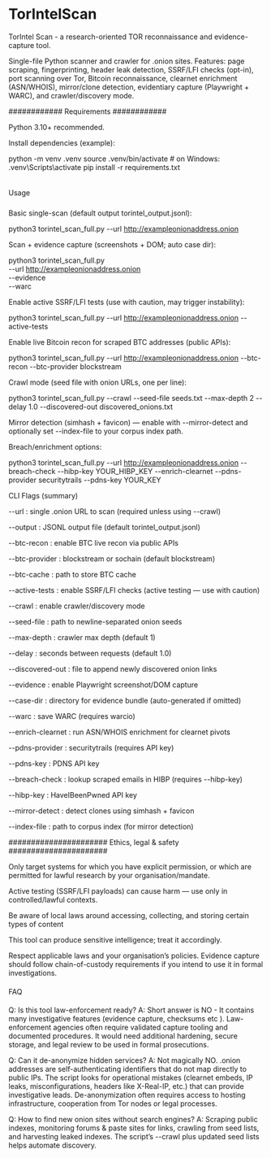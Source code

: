 # TorIntelScan
TorIntel Scan - a research-oriented TOR reconnaissance and evidence-capture tool.

Single-file Python scanner and crawler for .onion sites.
Features: page scraping, fingerprinting, header leak detection, SSRF/LFI checks (opt-in), port scanning over Tor, Bitcoin reconnaissance, clearnet enrichment (ASN/WHOIS), mirror/clone detection, evidentiary capture (Playwright + WARC), and crawler/discovery mode.


############
Requirements
############

Python 3.10+ recommended.

Install dependencies (example):

python -m venv .venv
source .venv/bin/activate      # on Windows: .venv\Scripts\activate
pip install -r requirements.txt


######
Usage
#####

Basic single-scan (default output torintel_output.jsonl):

python3 torintel_scan_full.py --url http://exampleonionaddress.onion

Scan + evidence capture (screenshots + DOM; auto case dir):

python3 torintel_scan_full.py \
  --url http://exampleonionaddress.onion \
  --evidence \
  --warc


Enable active SSRF/LFI tests (use with caution, may trigger instability):

python3 torintel_scan_full.py --url http://exampleonionaddress.onion --active-tests


Enable live Bitcoin recon for scraped BTC addresses (public APIs):

python3 torintel_scan_full.py --url http://exampleonionaddress.onion --btc-recon --btc-provider blockstream


Crawl mode (seed file with onion URLs, one per line):

python3 torintel_scan_full.py --crawl --seed-file seeds.txt --max-depth 2 --delay 1.0 --discovered-out discovered_onions.txt


Mirror detection (simhash + favicon) — enable with --mirror-detect and optionally set --index-file to your corpus index path.

Breach/enrichment options:

python3 torintel_scan_full.py --url http://exampleonionaddress.onion --breach-check --hibp-key YOUR_HIBP_KEY --enrich-clearnet --pdns-provider securitytrails --pdns-key YOUR_KEY

CLI Flags (summary)

--url : single .onion URL to scan (required unless using --crawl)

--output : JSONL output file (default torintel_output.jsonl)

--btc-recon : enable BTC live recon via public APIs

--btc-provider : blockstream or sochain (default blockstream)

--btc-cache : path to store BTC cache

--active-tests : enable SSRF/LFI checks (active testing — use with caution)

--crawl : enable crawler/discovery mode

--seed-file : path to newline-separated onion seeds

--max-depth : crawler max depth (default 1)

--delay : seconds between requests (default 1.0)

--discovered-out : file to append newly discovered onion links

--evidence : enable Playwright screenshot/DOM capture

--case-dir : directory for evidence bundle (auto-generated if omitted)

--warc : save WARC (requires warcio)

--enrich-clearnet : run ASN/WHOIS enrichment for clearnet pivots

--pdns-provider : securitytrails (requires API key)

--pdns-key : PDNS API key

--breach-check : lookup scraped emails in HIBP (requires --hibp-key)

--hibp-key : HaveIBeenPwned API key

--mirror-detect : detect clones using simhash + favicon

--index-file : path to corpus index (for mirror detection)


######################
Ethics, legal & safety
######################

Only target systems for which you have explicit permission, or which are permitted for lawful research by your organisation/mandate.

Active testing (SSRF/LFI payloads) can cause harm — use only in controlled/lawful contexts.

Be aware of local laws around accessing, collecting, and storing certain types of content

This tool can produce sensitive intelligence; treat it accordingly.

Respect applicable laws and your organisation’s policies. Evidence capture should follow chain-of-custody requirements if you intend to use it in formal investigations.

####
FAQ
####

Q: Is this tool law-enforcement ready?
A: Short answer is NO - It contains many investigative features (evidence capture, checksums etc ). Law-enforcement agencies often require validated capture tooling and documented procedures. It would need additional hardening, secure storage, and legal review to be used in formal prosecutions.

Q: Can it de-anonymize hidden services?
A: Not magically NO. .onion addresses are self-authenticating identifiers that do not map directly to public IPs. The script looks for operational mistakes (clearnet embeds, IP leaks, misconfigurations, headers like X-Real-IP, etc.) that can provide investigative leads. De-anonymization often requires access to hosting infrastructure, cooperation from Tor nodes or legal processes.

Q: How to find new onion sites without search engines?
A: Scraping public indexes, monitoring forums & paste sites for links, crawling from seed lists, and harvesting leaked indexes. The script’s --crawl plus updated seed lists helps automate discovery.
